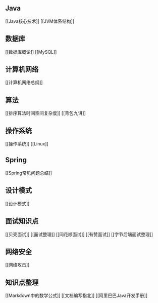 ## Java
[[Java核心技术]]
[[JVM体系结构]]

## 数据库
[[数据库概论]]
[[MySQL]]

## 计算机网络
[[计算机网络总纲]]

## 算法
[[排序算法时间空间复杂度]]
[[背包九讲]]

## 操作系统
[[操作系统]]
[[Linux]]

## Spring 
[[Spring常见问题总结]]

## 设计模式
[[设计模式]]

## 面试知识点
[[贝壳面试]]
[[面试整理]]
[[同花顺面试]]
[[有赞面试]]
[[字节后端面试整理]]

## 网络安全
[[网络攻击]]

## 知识点整理
[[Markdown中的数学公式]]
[[文档编写指北]]
[[阿里巴巴Java开发手册]]
